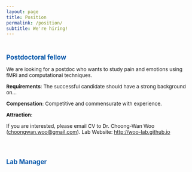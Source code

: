 ```yaml
---
layout: page
title: Position
permalink: /position/
subtitle: We're hiring!
---
```


<br>

<!--<span style="font-size: 13px !important; color: #BD0026;">February 2017 </span>-->

<b><span style="font-size: 17px !important; color: #0055A9;">Postdoctoral fellow</span></b>

<span style="font-size: 13.5px !important;">We are looking for a postdoc who wants to study pain and emotions using fMRI and computational techniques.</span>

<span style="font-size: 13.5px !important;"><b>Requirements</b>: The successful candidate should have a strong background on...</span>

<span style="font-size: 13.5px !important;"><b>Compensation</b>: Competitive and commensurate with experience. </span>

<span style="font-size: 13.5px !important;"><b>Attraction</b>:</span>

<span style="font-size: 13.5px !important;">If you are interested, please email CV to Dr. Choong-Wan Woo (choongwan.woo@gmail.com). Lab Website: <a href="http://woo-lab.github.io">http://woo-lab.github.io</a></span>


<br>
<br>

<b><span style="font-size: 17px !important; color: #0055A9;">Lab Manager</span></b>

<span style="font-size: 14px !important; color: #555;"> 
</span>
